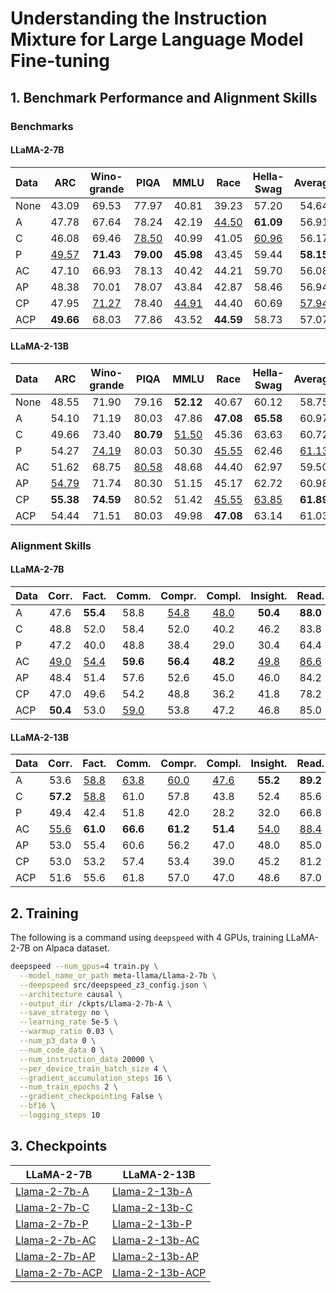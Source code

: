 # Understanding the Instruction Mixture for Large Language Model Fine-tuning

## 1. Benchmark Performance and Alignment Skills

### Benchmarks

#### LLaMA-2-7B

| Data |       ARC        |   Wino-grande    |       PIQA       |       MMLU       |       Race       |    Hella-Swag    |     Average      |   Human<br>@1    |   Eval<br>@10    |
| :--- | :--------------: | :--------------: | :--------------: | :--------------: | :--------------: | :--------------: | :--------------: | :--------------: | :--------------: |
| None |      43.09       |      69.53       |      77.97       |      40.81       |      39.23       |      57.20       |      54.64       |      13.72       |      21.34       |
| A    |      47.78       |      67.64       |      78.24       |      42.19       | <ins>44.50</ins> |    **61.09**     |      56.91       |      13.48       |      17.07       |
| C    |      46.08       |      69.46       | <ins>78.50</ins> |      40.99       |      41.05       | <ins>60.96</ins> |      56.17       |      16.22       |    **24.39**     |
| P    | <ins>49.57</ins> |    **71.43**     |    **79.00**     |    **45.98**     |      43.45       |      59.44       |    **58.15**     |       4.63       |       7.93       |
| AC   |      47.10       |      66.93       |      78.13       |      40.42       |      44.21       |      59.70       |      56.08       |    **17.50**     |        25        |
| AP   |      48.38       |      70.01       |      78.07       |      43.84       |      42.87       |      58.46       |      56.94       |      13.84       |      17.68       |
| CP   |      47.95       | <ins>71.27</ins> |      78.40       | <ins>44.91</ins> |      44.40       |      60.69       | <ins>57.94</ins> | <ins>16.77</ins> |      20.12       |
| ACP  |    **49.66**     |      68.03       |      77.86       |      43.52       |    **44.59**     |      58.73       |      57.07       |      15.98       | <ins>23.78</ins> |

#### LLaMA-2-13B

| Data |       ARC        |   Wino-grande    |       PIQA       |       MMLU       |       Race       |    Hella-Swag    |     Average      |   Human<br>@1    |   Eval<br>@10    |
| :--- | :--------------: | :--------------: | :--------------: | :--------------: | :--------------: | :--------------: | :--------------: | :--------------: | :--------------: |
| None |      48.55       |      71.90       |      79.16       |    **52.12**     |      40.67       |      60.12       |      58.75       |      15.43       |      26.22       |
| A    |      54.10       |      71.19       |      80.03       |      47.86       |    **47.08**     |    **65.58**     |      60.97       |      15.06       |      20.73       |
| C    |      49.66       |      73.40       |    **80.79**     | <ins>51.50</ins> |      45.36       |      63.63       |      60.72       |      17.87       |      24.39       |
| P    |      54.27       | <ins>74.19</ins> |      80.03       |      50.30       | <ins>45.55</ins> |      62.46       | <ins>61.13</ins> |       0.30       |       1.83       |
| AC   |      51.62       |      68.75       | <ins>80.58</ins> |      48.68       |      44.40       |      62.97       |      59.50       |      17.07       | <ins>27.44</ins> |
| AP   | <ins>54.79</ins> |      71.74       |      80.30       |      51.15       |      45.17       |      62.72       |      60.98       |       8.29       |      14.63       |
| CP   |    **55.38**     |    **74.59**     |      80.52       |      51.42       | <ins>45.55</ins> | <ins>63.85</ins> |    **61.89**     | <ins>18.23</ins> |        25        |
| ACP  |      54.44       |      71.51       |      80.03       |      49.98       |    **47.08**     |      63.14       |      61.03       |    **20.24**     |    **32.93**     |

### Alignment Skills

#### LLaMA-2-7B

| Data |      Corr.      |      Fact.      |      Comm.      |     Compr.      |     Compl.      |    Insight.     |      Read.      |      Conc.      |      Avg.       |
| :--- | :-------------: | :-------------: | :-------------: | :-------------: | :-------------: | :-------------: | :-------------: | :-------------: | :-------------: |
| A    |      47.6       |    **55.4**     |      58.8       | <ins>54.8</ins> | <ins>48.0</ins> |    **50.4**     |    **88.0**     |      81.6       | <ins>60.6</ins> |
| C    |      48.8       |      52.0       |      58.4       |      52.0       |      40.2       |      46.2       |      83.8       |      78.4       |      57.4       |
| P    |      47.2       |      40.0       |      48.8       |      38.4       |      29.0       |      30.4       |      64.4       |      68.6       |      45.8       |
| AC   | <ins>49.0</ins> | <ins>54.4</ins> |    **59.6**     |    **56.4**     |    **48.2**     | <ins>49.8</ins> | <ins>86.6</ins> |    **85.6**     |    **61.2**     |
| AP   |      48.4       |      51.4       |      57.6       |      52.6       |      45.0       |      46.0       |      84.2       |      80.8       |      58.2       |
| CP   |      47.0       |      49.6       |      54.2       |      48.8       |      36.2       |      41.8       |      78.2       |      77.2       |      54.2       |
| ACP  |    **50.4**     |      53.0       | <ins>59.0</ins> |      53.8       |      47.2       |      46.8       |      85.0       | <ins>81.8</ins> |      59.6       |

#### LLaMA-2-13B

| Data |      Corr.      |      Fact.      |      Comm.      |     Compr.      |     Compl.      |    Insight.     |      Read.      |      Conc.      |      Avg.       |
| :--- | :-------------: | :-------------: | :-------------: | :-------------: | :-------------: | :-------------: | :-------------: | :-------------: | :-------------: |
| A    |      53.6       | <ins>58.8</ins> | <ins>63.8</ins> | <ins>60.0</ins> | <ins>47.6</ins> |    **55.2**     |    **89.2**     | <ins>84.0</ins> | <ins>64.0</ins> |
| C    |    **57.2**     | <ins>58.8</ins> |      61.0       |      57.8       |      43.8       |      52.4       |      85.6       |      82.2       |      62.4       |
| P    |      49.4       |      42.4       |      51.8       |      42.0       |      28.2       |      32.0       |      66.8       |      70.4       |      47.8       |
| AC   | <ins>55.6</ins> |    **61.0**     |    **66.6**     |    **61.2**     |    **51.4**     | <ins>54.0</ins> | <ins>88.4</ins> |    **86.6**     |    **65.6**     |
| AP   |      53.0       |      55.4       |      60.6       |      56.2       |      47.0       |      48.0       |      85.0       |      83.4       |      61.0       |
| CP   |      53.0       |      53.2       |      57.4       |      53.4       |      39.0       |      45.2       |      81.2       |      82.6       |      58.2       |
| ACP  |      51.6       |      55.6       |      61.8       |      57.0       |      47.0       |      48.6       |      87.0       |      83.0       |      61.4       |

## 2. Training

The following is a command using `deepspeed` with 4 GPUs, training LLaMA-2-7B on Alpaca dataset.

```bash
deepspeed --num_gpus=4 train.py \
  --model_name_or_path meta-llama/Llama-2-7b \
  --deepspeed src/deepspeed_z3_config.json \
  --architecture causal \
  --output_dir /ckpts/Llama-2-7b-A \
  --save_strategy no \
  --learning_rate 5e-5 \
  --warmup_ratio 0.03 \
  --num_p3_data 0 \
  --num_code_data 0 \
  --num_instruction_data 20000 \
  --per_device_train_batch_size 4 \
  --gradient_accumulation_steps 16 \
  --num_train_epochs 2 \
  --gradient_checkpointing False \
  --bf16 \
  --logging_steps 10
```

## 3. Checkpoints

| LLaMA-2-7B                                                   | LLaMA-2-13B                                                  |
| ------------------------------------------------------------ | ------------------------------------------------------------ |
| [Llama-2-7b-A](https://huggingface.co/reasonwang/Llama-2-7b-A) | [Llama-2-13b-A](https://huggingface.co/reasonwang/Llama-2-13b-A) |
| [Llama-2-7b-C](https://huggingface.co/reasonwang/Llama-2-7b-C) | [Llama-2-13b-C](https://huggingface.co/reasonwang/Llama-2-13b-C) |
| [Llama-2-7b-P](https://huggingface.co/reasonwang/Llama-2-7b-P) | [Llama-2-13b-P](https://huggingface.co/reasonwang/Llama-2-13b-P) |
| [Llama-2-7b-AC](https://huggingface.co/reasonwang/Llama-2-7b-AC) | [Llama-2-13b-AC](https://huggingface.co/reasonwang/Llama-2-13b-AC) |
| [Llama-2-7b-AP](https://huggingface.co/reasonwang/Llama-2-7b-AP) | [Llama-2-13b-AP](https://huggingface.co/reasonwang/Llama-2-13b-AP) |
| [Llama-2-7b-ACP](https://huggingface.co/reasonwang/Llama-2-7b-ACP) | [Llama-2-13b-ACP](https://huggingface.co/reasonwang/Llama-2-13b-ACP) |

